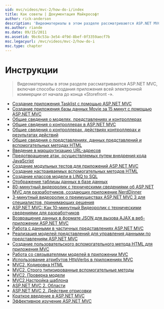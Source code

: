 ```yaml
---
uid: mvc/videos/mvc-2/how-do-i/index
title: Как советы | Документация Майкрософт
author: rick-anderson
description: 'Видеоматериалы в этом разделе рассматриваются ASP.NET MVC, включая способы создания «Storefront -» полностью коммерческую приложения от начала до конца.'
ms.author: riande
ms.date: 09/15/2011
ms.assetid: 9bc6c53a-3e54-4f9d-8bef-0f3359aecf7b
msc.legacyurl: /mvc/videos/mvc-2/how-do-i
msc.type: chapter
---
```

<a name="how-do-i"></a>Инструкции
====================
> Видеоматериалы в этом разделе рассматриваются ASP.NET MVC, включая способы создания приложения всей электронной коммерции от начала до конца «Storefront -».


- [Создание приложения Tasklist с помощью ASP.NET MVC](creating-a-tasklist-application-with-aspnet-mvc.md)
- [Создание приложения базы данных Movie за 15 минут с помощью ASP.NET MVC](creating-a-movie-database-application-in-15-minutes-with-aspnet-mvc.md)
- [Общие сведения о моделях, представлениях и контроллерах](understanding-models-views-and-controllers.md)
- [Общие сведения о контроллерах в ASP.NET MVC](aspnet-mvc-controller-overview.md)
- [Общие сведения о контроллерах, действиях контроллерах и результатах действий](understanding-controllers-controller-actions-and-action-results.md)
- [Общие сведения о представлениях, данных представлений и вспомогательных методах HTML](understanding-views-view-data-and-html-helpers.md)
- [Введение в маршрутизацию URL-адресов](an-introduction-to-url-routing.md)
- [Предотвращение атак, осуществляемых путем внедрения кода JavaScript](preventing-javascript-injection-attacks.md)
- [Создание модульных тестов для приложений ASP.NET MVC](creating-unit-tests-for-aspnet-mvc-applications.md)
- [Создание настраиваемых вспомогательных методов HTML](creating-custom-html-helpers.md)
- [Создание классов модели в LINQ to SQL](creating-model-classes-with-linq-to-sql.md)
- [Отображение таблицы данных в базе данных](displaying-a-table-of-database-data.md)
- [80-минутный видеоролик с техническими сведениями об ASP.NET MVC для разработчиков, создающих приложение NerdDinner](what-is-aspnet-mvc-80-minute-technical-video-for-developers-building-nerddinner.md)
- [3-минутный видеоролик о преимуществах ASP.NET MVC 3 для специалистов, принимающих решения](why-aspnet-mvc-3-minute-overview-video-for-decision-makers.md)
- [ASP.NET MVC: Как 10-минутный Видеоролик с техническими сведениями для разработчиков](aspnet-mvc-how-10-minute-technical-video-for-developers.md)
- [Возвращение данных в формате JSON для вызова AJAX в веб-приложении ASP.NET MVC](how-do-i-return-json-formatted-data-for-an-ajax-call-in-an-aspnet-mvc-web-application.md)
- [Работа с данными в частичных представлениях ASP.NET MVC](how-do-i-work-with-data-in-aspnet-mvc-partial-views.md)
- [Реализация моделей представлений для управления данными по представлениям ASP.NET MVC](how-do-i-implement-view-models-to-manage-data-for-aspnet-mvc-views.md)
- [Создание пользовательского вспомогательного метода HTML для приложения MVC](how-do-i-create-a-custom-html-helper-for-an-mvc-application.md)
- [Работа со связывателями моделей в приложении MVC](how-do-i-work-with-model-binders-in-an-mvc-application.md)
- [Использование атрибутов HttpVerbs в приложениях MVC](how-do-i-use-httpverbs-attributes-in-an-mvc-application.md)
- [MVC2. Кодировка HTML](mvc2-html-encoding.md)
- [MVC2. Строго типизированные вспомогательные методы](mvc2-stronglytyped-helpers.md)
- [MVC2. Проверка модели](mvc2-model-validation.md)
- [ MVC2.Настройка шаблона](mvc2-template-customization.md)
- [ASP.NET MVC 2. Области](aspnet-mvc-2-areas.md)
- [ASP.NET MVC 2. Действие отрисовки](aspnet-mvc-2-render-action.md)
- [Краткое введение в ASP.NET MVC](5-minute-introduction-to-aspnet-mvc.md)
- [Эффективное изучение ASP.NET MVC](how-to-best-learn-asp-net-mvc.md)
